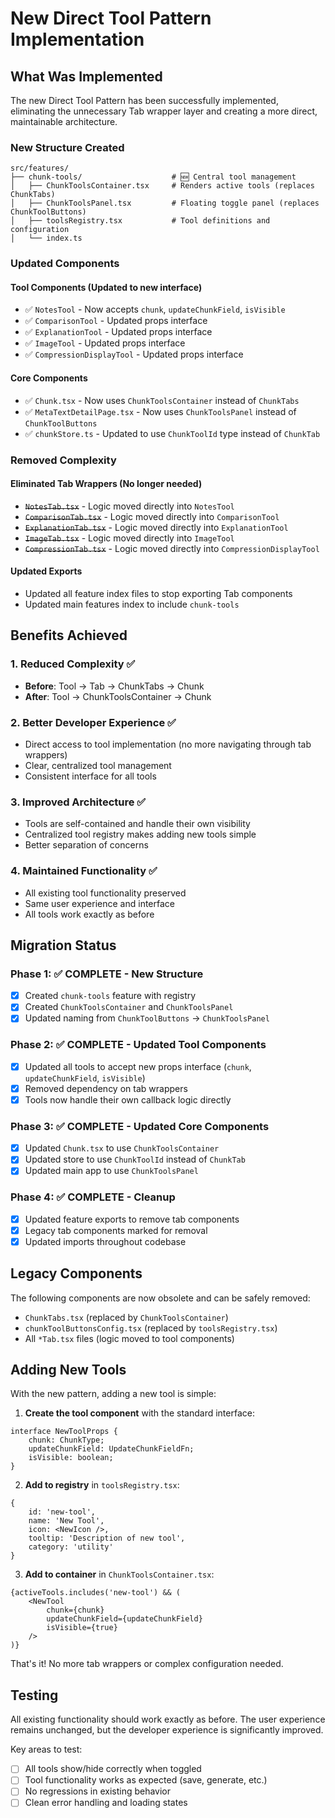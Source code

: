 # New Direct Tool Pattern Implementation

## What Was Implemented

The new Direct Tool Pattern has been successfully implemented, eliminating the unnecessary Tab wrapper layer and creating a more direct, maintainable architecture.

### New Structure Created

```
src/features/
├── chunk-tools/                    # 🆕 Central tool management
│   ├── ChunkToolsContainer.tsx     # Renders active tools (replaces ChunkTabs)
│   ├── ChunkToolsPanel.tsx         # Floating toggle panel (replaces ChunkToolButtons)
│   ├── toolsRegistry.tsx           # Tool definitions and configuration
│   └── index.ts
```

### Updated Components

#### Tool Components (Updated to new interface)

- ✅ `NotesTool` - Now accepts `chunk`, `updateChunkField`, `isVisible`
- ✅ `ComparisonTool` - Updated props interface
- ✅ `ExplanationTool` - Updated props interface  
- ✅ `ImageTool` - Updated props interface
- ✅ `CompressionDisplayTool` - Updated props interface

#### Core Components

- ✅ `Chunk.tsx` - Now uses `ChunkToolsContainer` instead of `ChunkTabs`
- ✅ `MetaTextDetailPage.tsx` - Now uses `ChunkToolsPanel` instead of `ChunkToolButtons`
- ✅ `chunkStore.ts` - Updated to use `ChunkToolId` type instead of `ChunkTab`

### Removed Complexity

#### Eliminated Tab Wrappers (No longer needed)

- ~~`NotesTab.tsx`~~ - Logic moved directly into `NotesTool`
- ~~`ComparisonTab.tsx`~~ - Logic moved directly into `ComparisonTool`
- ~~`ExplanationTab.tsx`~~ - Logic moved directly into `ExplanationTool`
- ~~`ImageTab.tsx`~~ - Logic moved directly into `ImageTool`
- ~~`CompressionTab.tsx`~~ - Logic moved directly into `CompressionDisplayTool`

#### Updated Exports

- Updated all feature index files to stop exporting Tab components
- Updated main features index to include `chunk-tools`

## Benefits Achieved

### 1. Reduced Complexity ✅

- **Before**: Tool → Tab → ChunkTabs → Chunk
- **After**: Tool → ChunkToolsContainer → Chunk

### 2. Better Developer Experience ✅

- Direct access to tool implementation (no more navigating through tab wrappers)
- Clear, centralized tool management
- Consistent interface for all tools

### 3. Improved Architecture ✅

- Tools are self-contained and handle their own visibility
- Centralized tool registry makes adding new tools simple
- Better separation of concerns

### 4. Maintained Functionality ✅

- All existing tool functionality preserved
- Same user experience and interface
- All tools work exactly as before

## Migration Status

### Phase 1: ✅ COMPLETE - New Structure

- [x] Created `chunk-tools` feature with registry
- [x] Created `ChunkToolsContainer` and `ChunkToolsPanel`
- [x] Updated naming from `ChunkToolButtons` → `ChunkToolsPanel`

### Phase 2: ✅ COMPLETE - Updated Tool Components  

- [x] Updated all tools to accept new props interface (`chunk`, `updateChunkField`, `isVisible`)
- [x] Removed dependency on tab wrappers
- [x] Tools now handle their own callback logic directly

### Phase 3: ✅ COMPLETE - Updated Core Components

- [x] Updated `Chunk.tsx` to use `ChunkToolsContainer`
- [x] Updated store to use `ChunkToolId` instead of `ChunkTab`
- [x] Updated main app to use `ChunkToolsPanel`

### Phase 4: ✅ COMPLETE - Cleanup

- [x] Updated feature exports to remove tab components
- [x] Legacy tab components marked for removal
- [x] Updated imports throughout codebase

## Legacy Components

The following components are now obsolete and can be safely removed:

- `ChunkTabs.tsx` (replaced by `ChunkToolsContainer`)
- `chunkToolButtonsConfig.tsx` (replaced by `toolsRegistry.tsx`)
- All `*Tab.tsx` files (logic moved to tool components)

## Adding New Tools

With the new pattern, adding a new tool is simple:

1. **Create the tool component** with the standard interface:

```tsx
interface NewToolProps {
    chunk: ChunkType;
    updateChunkField: UpdateChunkFieldFn;
    isVisible: boolean;
}
```

2. **Add to registry** in `toolsRegistry.tsx`:

```tsx
{
    id: 'new-tool',
    name: 'New Tool',
    icon: <NewIcon />,
    tooltip: 'Description of new tool',
    category: 'utility'
}
```

3. **Add to container** in `ChunkToolsContainer.tsx`:

```tsx
{activeTools.includes('new-tool') && (
    <NewTool
        chunk={chunk}
        updateChunkField={updateChunkField}
        isVisible={true}
    />
)}
```

That's it! No more tab wrappers or complex configuration needed.

## Testing

All existing functionality should work exactly as before. The user experience remains unchanged, but the developer experience is significantly improved.

Key areas to test:

- [ ] All tools show/hide correctly when toggled
- [ ] Tool functionality works as expected (save, generate, etc.)
- [ ] No regressions in existing behavior
- [ ] Clean error handling and loading states
